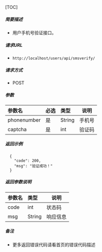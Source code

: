 

[TOC]
    
##### 简要描述

- 用户手机号验证接口。

##### 请求URL
- ` http://localhost/users/api/smsverify/ `
  
##### 请求方式
- POST 

##### 参数

| 参数名         |必选| 类型    | 说明  |
|:------------|:---|:------|-----|
| phonenumber |是  | String| 手机号 |
| captcha     |是  | int   | 验证码 |

##### 返回示例 

``` 
  {
    "code": 200,
    "msg": "验证成功！"
  }
```

##### 返回参数说明 

|参数名|类型|说明|
|:-----  |:-----|-----                           |
|code |int   |状态码  |
|msg |String   |响应信息  |

##### 备注 

- 更多返回错误代码请看首页的错误代码描述




